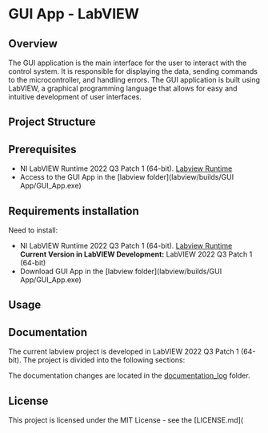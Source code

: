 # GUI App - LabVIEW

## Overview
The GUI application is the main interface for the user to interact with the control system. It is responsible for displaying the data, sending commands to the microcontroller, and handling errors. The GUI application is built using LabVIEW, a graphical programming language that allows for easy and intuitive development of user interfaces.

## Project Structure

## Prerequisites
- NI LabVIEW Runtime 2022 Q3 Patch 1 (64-bit). [Labview Runtime](https://www.ni.com/en/support/downloads/software-products/download.labview-runtime.html#460613)
- Access to the GUI App in the [labview folder](labview/builds/GUI App/GUI_App.exe)

## Requirements installation
Need to install:
- NI LabVIEW Runtime 2022 Q3 Patch 1 (64-bit). [Labview Runtime](https://www.ni.com/en/support/downloads/software-products/download.labview-runtime.html#460613)  
**Current Version in LabVIEW Development:** LabVIEW 2022 Q3 Patch 1 (64-bit)
- Download GUI App in the [labview folder](labview/builds/GUI App/GUI_App.exe)

## Usage

## Documentation
The current labview project is developed in LabVIEW 2022 Q3 Patch 1 (64-bit). 
The project is divided into the following sections:

The documentation changes are located in the [documentation_log](documentation_log) folder.



## License
This project is licensed under the MIT License - see the [LICENSE.md](
